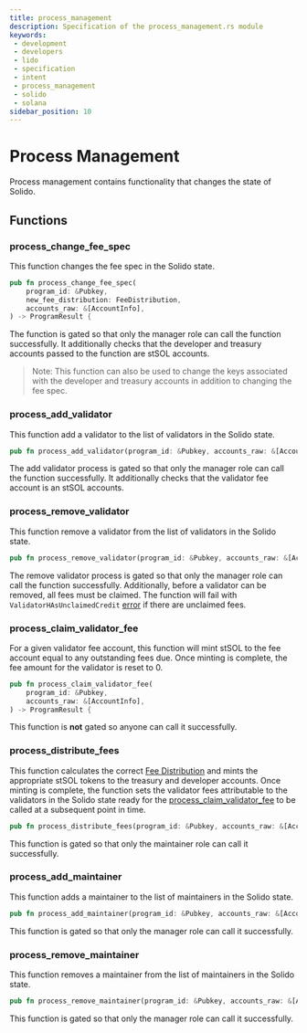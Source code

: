 ```yaml
---
title: process_management
description: Specification of the process_management.rs module
keywords:
 - development
 - developers
 - lido
 - specification
 - intent
 - process_management
 - solido
 - solana
sidebar_position: 10
---
```


# Process Management

Process management contains functionality that changes the state of Solido.

## Functions

### process_change_fee_spec

This function changes the fee spec in the Solido state.

```rust
pub fn process_change_fee_spec(
    program_id: &Pubkey,
    new_fee_distribution: FeeDistribution,
    accounts_raw: &[AccountInfo],
) -> ProgramResult {
```
The function is gated so that only the manager role can call the function successfully. It additionally checks that the developer and treasury accounts passed to the function are stSOL accounts.

> Note: This function can also be used to change the keys associated with the developer and treasury accounts in addition to changing the fee spec.


### process_add_validator

This function add a validator to the list of validators in the Solido state.

```rust
pub fn process_add_validator(program_id: &Pubkey, accounts_raw: &[AccountInfo]) -> ProgramResult {
```
The add validator process is gated so that only the manager role can call the function successfully. It additionally checks that the validator fee account is an stSOL accounts.


### process_remove_validator

This function remove a validator from the list of validators in the Solido state.

```rust
pub fn process_remove_validator(program_id: &Pubkey, accounts_raw: &[AccountInfo]) -> ProgramResult {
```
The remove validator process is gated so that only the manager role can call the function successfully. Additionally, before a validator can be removed, all fees must be claimed.  The function will fail with ```ValidatorHAsUnclaimedCredit``` [error](./error.md#Errors)  if there are unclaimed fees.

### process_claim_validator_fee

For a given validator fee account, this function will mint stSOL to the fee account equal to any outstanding fees due. Once minting is complete, the fee amount for the validator is reset to 0.

```rust
pub fn process_claim_validator_fee(
    program_id: &Pubkey,
    accounts_raw: &[AccountInfo],
) -> ProgramResult {
```
This function is **not** gated so anyone can call it successfully.


### process_distribute_fees

This function calculates the correct [Fee Distribution](../../../fees.md) and mints the appropriate stSOL tokens to the treasury and developer accounts.  Once minting is complete, the function sets the validator fees attributable to the validators in the Solido state ready for the [process_claim_validator_fee](./process_management.md#process_claim_validator_fee) to be called at a subsequent point in time.

```rust
pub fn process_distribute_fees(program_id: &Pubkey, accounts_raw: &[AccountInfo]) -> ProgramResult {
```
This function is gated so that only the maintainer role can call it successfully.


### process_add_maintainer

This function adds a maintainer to the list of maintainers in the Solido state.

```rust
pub fn process_add_maintainer(program_id: &Pubkey, accounts_raw: &[AccountInfo]) -> ProgramResult {
```

This function is gated so that only the manager role can call it successfully.

### process_remove_maintainer

This function removes a maintainer from the list of maintainers in the Solido state.

```rust
pub fn process_remove_maintainer(program_id: &Pubkey, accounts_raw: &[AccountInfo]) -> ProgramResult {
```

This function is gated so that only the manager role can call it successfully.
